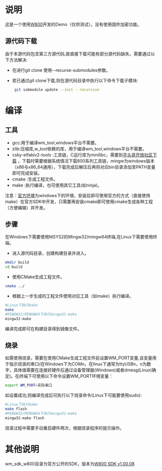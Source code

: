 # 说明

这是一个使用[W800](https://www.winnermicro.com/html/1/156/158/558.html)开发的Demo（仅供测试）。没有使用固件加密功能。
## 源代码下载

由于本源代码包含第三方源代码,故直接下载可能有部分源代码缺失，需要通过以下方法解决:

- 在进行git clone 使用--recurse-submodules参数。

- 若已通过git clone下载,则在源代码目录中执行以下命令下载子模块:

  ```bash
   git submodule update --init --recursive
  ```

# 编译

## 工具

- gcc:用于编译wm_tool,windows平台不需要。
- zlib:压缩库,w_tool依赖的库，用于编译wm_tool,windows平台不需要。
- csky-elfabiv2-tools :工具链，C运行库为minilibc，需要到[平头哥开放社区下载](https://occ.t-head.cn/community/download) ，下载时需要根据系统情况下载800系列工具链，mingw为windows版本（x86与x86_64通用），下载完成后解压后再将对应bin目录添加至PATH变量即可完成安装。
- cmake :生成工程文件。
- make :执行编译，也可使用其它工具(如ninja)。


注意：[官方环境](https://www.winnermicro.com/upload/1/editor/1592032027265.rar)为windows下的环境，安装后即可使用官方的方式（直接使用make）在官方SDK中开发，只需要再安装cmake即可使用cmake生成各种工程（方便编辑）并开发。

## 步骤

在Windows下需要使用MSYS2的Mingw32/mingw64终端,在Linux下需要使用终端。

- 进入源代码目录，创建构建目录并进入。

```bash
mkdir build 
cd build
```

- 使用CMake生成工程文件。

```bash
cmake ../
```



- 根据上一步生成的工程文件使用对应工具（如make）执行编译。

```bash
#Linux下执行make
make
#MINGW32/MINGW64下执行mingw32-make
mingw32-make
```

编译完成即可在构建目录得到镜像文件。



## 烧录

如需使用烧录，需要在使用CMake生成工程文件前设置WM_PORT变量,该变量用于指示烧录的串口(在Windows下为COMn，在linux下通常为ttyUSBn，n为数字，具体值需要在连接好硬件后通过设备管理器(Windows)或者dmesg(Linux)确定)。在终端下可使用以下命令设置WM_PORT环境变量：

```bash
export WM_PORT=实际串口
```

如设置成功,则编译完成后可执行以下烧录命令(Linux下可能要使用sudo):

```bash
#Linux下执行make
make flash
#MINGW32/MINGW64下执行mingw32-make
mingw32-make flash
```

烧录过程中需要手动重启硬件两次，根据烧录程序的提示操作。

# 其他说明

wm_sdk_w800目录为官方公开的SDK，版本为[W800 SDK v1.00.08](https://www.winnermicro.com/upload/1/editor/1659085340226.rar)

